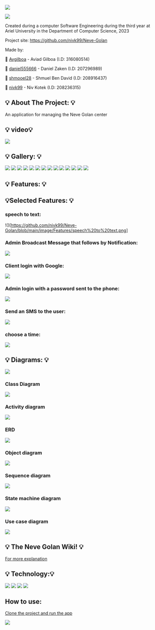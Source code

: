 ![](https://github.com/nivk99/Neve-Golan/blob/main/image/NEVE_GOLAN.png)

![](https://camo.githubusercontent.com/b803cfcca0b874c6116fab9bbc05878b4ab7096770ea51b1a30a7bbc8e2de3f5/68747470733a2f2f7777772e617269656c2e61632e696c2f77702f736974652f77702d636f6e74656e742f75706c6f6164732f73697465732f332f323031382f30372f417269656c5f555f6c6f676f322e6a7067)


Created during a computer Software Engineering during the third year at Ariel University in the Department of Computer Science, 2023

Project site: https://github.com/nivk99/Neve-Golan

Made by: 

📧 [Avgilboa](https://github.com/Avgilboa) - Aviad Gilboa (I.D: 316080514)

📧 [daniel555666](https://github.com/daniel555666) - Daniel Zaken (I.D: 207296989)

📧 [shmooel28](https://github.com/shmooel28) - Shmuel Ben David (I.D: 208916437)

📧 [nivk99](https://github.com/nivk99) - Niv Kotek (I.D: 208236315)



## 💡 About The Project: 💡

An application for managing the Neve Golan center


## 💡 video💡 

![](https://github.com/nivk99/Neve-Golan/blob/main/image/Untitled%20video%20-%20Made%20with%20Clipchamp%20(1).gif)

## 💡 Gallery: 💡 

![](https://github.com/nivk99/Neve-Golan/blob/main/image/app/main%20login.png)
![](https://github.com/nivk99/Neve-Golan/blob/main/image/app/login%20client.png)
![](https://github.com/nivk99/Neve-Golan/blob/main/image/app/login%20admin.png)
![](https://github.com/nivk99/Neve-Golan/blob/main/image/app/menu.png)
![](https://github.com/nivk99/Neve-Golan/blob/main/image/app/Admin%20menu%20.png)
![](https://github.com/nivk99/Neve-Golan/blob/main/image/app/Calendar.png)
![](https://github.com/nivk99/Neve-Golan/blob/main/image/app/Messages.png)
![](https://github.com/nivk99/Neve-Golan/blob/main/image/app/Search%20teacher.png)
![](https://github.com/nivk99/Neve-Golan/blob/main/image/app/Student%20search.png)
![](https://github.com/nivk99/Neve-Golan/blob/main/image/app/card.png)
![](https://github.com/nivk99/Neve-Golan/blob/main/image/app/menu%20card.png)
![](https://github.com/nivk99/Neve-Golan/blob/main/image/app/add%20teacher.png)
![](https://github.com/nivk99/Neve-Golan/blob/main/image/app/feedback.png)
![](https://github.com/nivk99/Neve-Golan/blob/main/image/app/Student%20update.png)


## 💡 Features: 💡

## 💡Selected Features: 💡

### speech to text:
!()[https://github.com/nivk99/Neve-Golan/blob/main/image/Features/speech%20to%20text.png]

### Admin Broadcast Message that follows by Notification:
![](https://github.com/nivk99/Neve-Golan/blob/main/image/Features/notification.png)

### Client login with Google:
![](https://github.com/nivk99/Neve-Golan/blob/main/image/Features/google.png)

### Admin login with a password sent to the phone:
![](https://github.com/nivk99/Neve-Golan/blob/main/image/Features/OTP.png)

### Send an SMS to the user:
![](https://github.com/nivk99/Neve-Golan/blob/main/image/Features/sms.png)

### choose a time:
![](https://github.com/nivk99/Neve-Golan/blob/main/image/Features/Time.png)

## 💡 Diagrams: 💡

![](https://github.com/nivk99/Neve-Golan/blob/main/image/diagram.gif)


### Class Diagram
![](https://github.com/nivk99/Neve-Golan/blob/main/image/diagram/Class%20diagram%20.png)

### Activity diagram
![](https://github.com/nivk99/Neve-Golan/blob/main/image/diagram/Activity%20diagram.jpg)

### ERD
![](https://github.com/nivk99/Neve-Golan/blob/main/image/diagram/ERD.png)

### Object diagram
![](https://github.com/nivk99/Neve-Golan/blob/main/image/diagram/Object%20diagram.jpg)

### Sequence diagram
![](https://github.com/nivk99/Neve-Golan/blob/main/image/diagram/Sequence%20diagram.jpg)

### State machine diagram
![](https://github.com/nivk99/Neve-Golan/blob/main/image/diagram/State%20machine%20diagram.jpg)

### Use case diagram
![](https://github.com/nivk99/Neve-Golan/blob/main/image/diagram/Use%20case%20diagram.jpg)




## 💡 The Neve Golan Wiki! 💡

[For more explanation ](https://github.com/nivk99/Neve-Golan/wiki)


## 💡 Technology:💡 
![](https://www.developer.com/wp-content/uploads/2021/09/Java-tutorials-300x200.jpg)
![](https://upload.wikimedia.org/wikipedia/commons/thumb/6/64/Android_logo_2019_%28stacked%29.svg/182px-Android_logo_2019_%28stacked%29.svg.png)
![](https://www.almtoolbox.com/blog_he/wp-content/uploads/2017/09/Git-Logo-2Color-1.png)
![](https://upload.wikimedia.org/wikipedia/commons/thumb/9/92/Android_Studio_Trademark.svg/768px-Android_Studio_Trademark.svg.png?20210519132050)

## How to use:

[Clone the project and run the app](https://github.com/nivk99/Neve-Golan.git)


![](https://media.tenor.com/mObOMMDy_lQAAAAi/android-google.gif)
